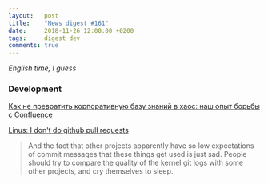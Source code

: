 ```yaml
---
layout:   post
title:    "News digest #161"
date:     2018-11-26 12:00:00 +0200
tags:     digest dev
comments: true
---
```


_English time, I guess_

### Development

[Как не превратить корпоративную базу знаний в хаос: наш опыт борьбы с Confluence](https://habr.com/post/430500/)

[Linus: I don't do github pull requests](https://github.com/torvalds/linux/pull/17)<br/>
> And the fact that other projects apparently have so low expectations
> of commit messages that these things get used is just sad. People
> should try to compare the quality of the kernel git logs with some
> other projects, and cry themselves to sleep.
